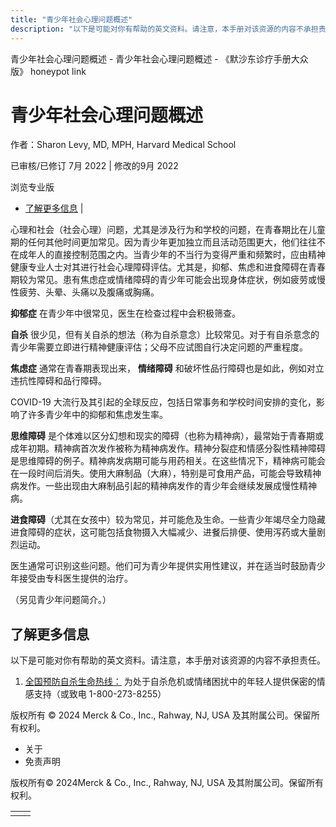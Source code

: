 ```yaml
---
title: "青少年社会心理问题概述"
description: "以下是可能对你有帮助的英文资料。请注意，本手册对该资源的内容不承担责任。"
---
```


﻿青少年社会心理问题概述 \- 青少年社会心理问题概述 \- 《默沙东诊疗手册大众版》 honeypot link

# 青少年社会心理问题概述

作者：Sharon Levy, MD, MPH, Harvard Medical School

已审核/已修订 7月 2022 \| 修改的9月 2022

浏览专业版

- [了解更多信息](#了解更多信息_v31226260_zh) \|

心理和社会（社会心理）问题，尤其是涉及行为和学校的问题，在青春期比在儿童期的任何其他时间更加常见。因为青少年更加独立而且活动范围更大，他们往往不在成年人的直接控制范围之内。当青少年的不当行为变得严重和频繁时，应由精神健康专业人士对其进行社会心理障碍评估。尤其是，抑郁、焦虑和进食障碍在青春期较为常见。患有焦虑症或情绪障碍的青少年可能会出现身体症状，例如疲劳或慢性疲劳、头晕、头痛以及腹痛或胸痛。

**抑郁症** 在青少年中很常见，医生在检查过程中会积极筛查。

**自杀** 很少见，但有关自杀的想法（称为自杀意念）比较常见。对于有自杀意念的青少年需要立即进行精神健康评估；父母不应试图自行决定问题的严重程度。

**焦虑症** 通常在青春期表现出来， **情绪障碍** 和破坏性品行障碍也是如此，例如对立违抗性障碍和品行障碍。

COVID-19 大流行及其引起的全球反应，包括日常事务和学校时间安排的变化，影响了许多青少年中的抑郁和焦虑发生率。

**思维障碍** 是个体难以区分幻想和现实的障碍（也称为精神病），最常始于青春期或成年初期。精神病首次发作被称为精神病发作。精神分裂症和情感分裂性精神障碍是思维障碍的例子。精神病发病期可能与用药相关。在这些情况下，精神病可能会在一段时间后消失。使用大麻制品（大麻），特别是可食用产品，可能会导致精神病发作。一些出现由大麻制品引起的精神病发作的青少年会继续发展成慢性精神病。

**进食障碍**（尤其在女孩中）较为常见，并可能危及生命。一些青少年竭尽全力隐藏进食障碍的症状，这可能包括食物摄入大幅减少、进餐后排便、使用泻药或大量剧烈运动。

医生通常可识别这些问题。他们可为青少年提供实用性建议，并在适当时鼓励青少年接受由专科医生提供的治疗。

（另见青少年问题简介。）

## 了解更多信息

以下是可能对你有帮助的英文资料。请注意，本手册对该资源的内容不承担责任。

1. [全国预防自杀生命热线：](https://suicidepreventionlifeline.org/help-yourself/youth/) 为处于自杀危机或情绪困扰中的年轻人提供保密的情感支持（或致电 1-800-273-8255）




版权所有 © 2024
Merck & Co., Inc., Rahway, NJ, USA 及其附属公司。保留所有权利。

- 关于
- 免责声明

版权所有© 2024Merck & Co., Inc., Rahway, NJ, USA 及其附属公司。保留所有权利。

|     |     |
| --- | --- |
|  |  |